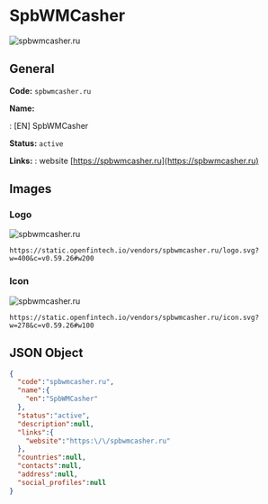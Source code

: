 
# SpbWMCasher 
![spbwmcasher.ru](https://static.openfintech.io/vendors/spbwmcasher.ru/logo.svg?w=400&c=v0.59.26#w200)  

## General 
 
**Code:** `spbwmcasher.ru` 
 
**Name:** 
 
:	[EN] SpbWMCasher 
 
**Status:** `active` 
 
**Links:** 
: website [https://spbwmcasher.ru](https://spbwmcasher.ru) 
 

## Images 

### Logo 
 
![spbwmcasher.ru](https://static.openfintech.io/vendors/spbwmcasher.ru/logo.svg?w=400&c=v0.59.26#w200)  

```
https://static.openfintech.io/vendors/spbwmcasher.ru/logo.svg?w=400&c=v0.59.26#w200
```  

### Icon 
 
![spbwmcasher.ru](https://static.openfintech.io/vendors/spbwmcasher.ru/icon.svg?w=278&c=v0.59.26#w100)  

```
https://static.openfintech.io/vendors/spbwmcasher.ru/icon.svg?w=278&c=v0.59.26#w100
```  

## JSON Object 

```json
{
  "code":"spbwmcasher.ru",
  "name":{
    "en":"SpbWMCasher"
  },
  "status":"active",
  "description":null,
  "links":{
    "website":"https:\/\/spbwmcasher.ru"
  },
  "countries":null,
  "contacts":null,
  "address":null,
  "social_profiles":null
}
```  

